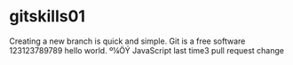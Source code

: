 # gitskills01
Creating a new branch is quick and simple.
Git is a free software
123123789789
hello world.
º¼ÖÝ
JavaScript
last time3
pull request
change
